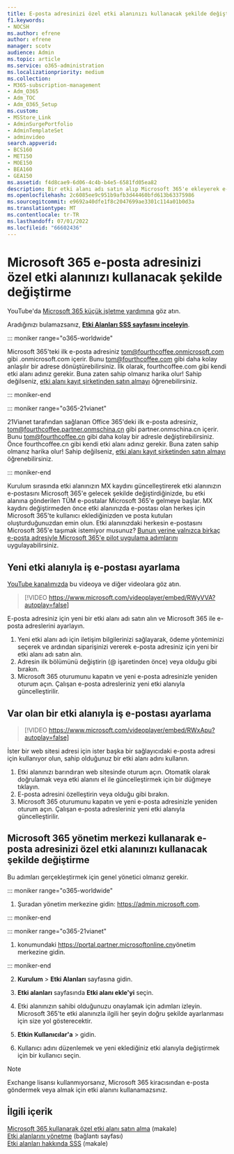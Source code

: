 ```yaml
---
title: E-posta adresinizi özel etki alanınızı kullanacak şekilde değiştirme
f1.keywords:
- NOCSH
ms.author: efrene
author: efrene
manager: scotv
audience: Admin
ms.topic: article
ms.service: o365-administration
ms.localizationpriority: medium
ms.collection:
- M365-subscription-management
- Adm_O365
- Adm_TOC
- Adm_O365_Setup
ms.custom:
- MSStore_Link
- AdminSurgePortfolio
- AdminTemplateSet
- adminvideo
search.appverid:
- BCS160
- MET150
- MOE150
- BEA160
- GEA150
ms.assetid: f4d8cae9-6d06-4c4b-b4e5-6581fd05ea82
description: Bir etki alanı adı satın alıp Microsoft 365'e ekleyerek e-posta adresinizi tom@fourthcoffee.com gibi kolay bir e-posta adresiyle değiştirin.
ms.openlocfilehash: 2c6085ee9c951b9afb3d44460bfd613b63375986
ms.sourcegitcommit: e9692a40dfe1f8c2047699ae3301c114a01b0d3a
ms.translationtype: MT
ms.contentlocale: tr-TR
ms.lasthandoff: 07/01/2022
ms.locfileid: "66602436"
---
```

# <a name="change-your-microsoft-365-email-address-to-use-your-custom-domain"></a>Microsoft 365 e-posta adresinizi özel etki alanınızı kullanacak şekilde değiştirme

YouTube'da [Microsoft 365 küçük işletme yardımına](https://go.microsoft.com/fwlink/?linkid=2197659) göz atın.

 Aradığınızı bulamazsanız, **[Etki Alanları SSS sayfasını inceleyin](../setup/domains-faq.yml)**. 
  
::: moniker range="o365-worldwide"

Microsoft 365'teki ilk e-posta adresiniz tom@fourthcoffee.onmicrosoft.com gibi .onmicrosoft.com içerir. Bunu tom@fourthcoffee.com gibi daha kolay anlaşılır bir adrese dönüştürebilirsiniz. İlk olarak, fourthcoffee.com gibi kendi etki alanı adınız gerekir. Buna zaten sahip olmanız harika olur! Sahip değilseniz, [etki alanı kayıt şirketinden satın almayı](../get-help-with-domains/buy-a-domain-name.md) öğrenebilirsiniz.

::: moniker-end

::: moniker range="o365-21vianet"

21Vianet tarafından sağlanan Office 365'deki ilk e-posta adresiniz, tom@fourthcoffee.partner.onmschina.cn gibi partner.onmschina.cn içerir. Bunu tom@fourthcoffee.cn gibi daha kolay bir adresle değiştirebilirsiniz. Önce fourthcoffee.cn gibi kendi etki alanı adınız gerekir. Buna zaten sahip olmanız harika olur! Sahip değilseniz, [etki alanı kayıt şirketinden satın almayı](../get-help-with-domains/buy-a-domain-name.md) öğrenebilirsiniz.

::: moniker-end

Kurulum sırasında etki alanınızın MX kaydını güncelleştirerek etki alanınızın e-postasını Microsoft 365'e gelecek şekilde değiştirdiğinizde, bu etki alanına gönderilen TÜM e-postalar Microsoft 365'e gelmeye başlar. MX kaydını değiştirmeden önce etki alanınızda e-postası olan herkes için Microsoft 365'te kullanıcı eklediğinizden ve posta kutuları oluşturduğunuzdan emin olun. Etki alanınızdaki herkesin e-postasını Microsoft 365'e taşımak istemiyor musunuz? [Bunun yerine yalnızca birkaç e-posta adresiyle Microsoft 365'e pilot uygulama adımlarını](../misc/pilot-microsoft-365-from-my-custom-domain.md) uygulayabilirsiniz.
  
## <a name="set-up-business-email-with-a-new-domain"></a>Yeni etki alanıyla iş e-postası ayarlama

[YouTube kanalımızda](https://go.microsoft.com/fwlink/?linkid=2198215) bu videoya ve diğer videolara göz atın.

> [!VIDEO https://www.microsoft.com/videoplayer/embed/RWyVVA?autoplay=false]

E-posta adresiniz için yeni bir etki alanı adı satın alın ve Microsoft 365 ile e-posta adreslerini ayarlayın.

1. Yeni etki alanı adı için iletişim bilgilerinizi sağlayarak, ödeme yönteminizi seçerek ve ardından siparişinizi vererek e-posta adresiniz için yeni bir etki alanı adı satın alın.
1. Adresin ilk bölümünü değiştirin (@ işaretinden önce) veya olduğu gibi bırakın. 
1. Microsoft 365 oturumunu kapatın ve yeni e-posta adresinizle yeniden oturum açın. Çalışan e-posta adresleriniz yeni etki alanıyla güncelleştirilir. 

## <a name="set-up-business-email-with-an-existing-domain"></a>Var olan bir etki alanıyla iş e-postası ayarlama

> [!VIDEO https://www.microsoft.com/videoplayer/embed/RWxApu?autoplay=false]

İster bir web sitesi adresi için ister başka bir sağlayıcıdaki e-posta adresi için kullanıyor olun, sahip olduğunuz bir etki alanı adını kullanın.

1. Etki alanınızı barındıran web sitesinde oturum açın. Otomatik olarak doğrulamak veya etki alanını el ile güncelleştirmek için bir düğmeye tıklayın. 
1. E-posta adresini özelleştirin veya olduğu gibi bırakın.
1. Microsoft 365 oturumunu kapatın ve yeni e-posta adresinizle yeniden oturum açın. Çalışan e-posta adresleriniz yeni etki alanıyla güncelleştirilir.

## <a name="change-your-email-address-to-use-your-custom-domain-using-the-microsoft-365-admin-center"></a>Microsoft 365 yönetim merkezi kullanarak e-posta adresinizi özel etki alanınızı kullanacak şekilde değiştirme

Bu adımları gerçekleştirmek için genel yönetici olmanız gerekir.

::: moniker range="o365-worldwide"

1. Şuradan yönetim merkezine gidin: <a href="https://go.microsoft.com/fwlink/p/?linkid=2024339" target="_blank">https://admin.microsoft.com</a>.

::: moniker-end

::: moniker range="o365-21vianet"

1. konumundaki <a href="https://go.microsoft.com/fwlink/p/?linkid=850627" target="_blank"> https://portal.partner.microsoftonline.cn</a>yönetim merkezine gidin.

::: moniker-end

2. **Kurulum** > **Etki Alanları** sayfasına gidin.

3. **Etki alanları** sayfasında **Etki alanı ekle'yi** seçin.

4. Etki alanınızın sahibi olduğunuzu onaylamak için adımları izleyin. Microsoft 365'te etki alanınızla ilgili her şeyin doğru şekilde ayarlanması için size yol gösterecektir.

5. **Etkin Kullanıcılar'a** >  gidin.

6. Kullanıcı adını düzenlemek ve yeni eklediğiniz etki alanıyla değiştirmek için bir kullanıcı seçin.

> [!NOTE]
> Exchange lisansı kullanmıyorsanız, Microsoft 365 kiracısından e-posta göndermek veya almak için etki alanını kullanamazsınız.
  
## <a name="related-content"></a>İlgili içerik

[Microsoft 365 kullanarak özel etki alanı satın alma](../get-help-with-domains/buy-a-domain-name.md) (makale)\
[Etki alanlarını yönetme](/admin) (bağlantı sayfası)\
[Etki alanları hakkında SSS](../setup/domains-faq.yml) (makale)